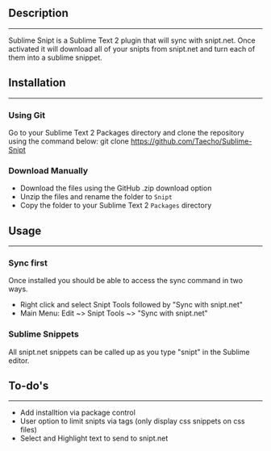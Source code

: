 ## Description
------------------
Sublime Snipt is a Sublime Text 2 plugin that will sync with snipt.net. Once activated it will download all of your snipts from snipt.net and turn each of them into a sublime snippet.

## Installation
------------------
### Using Git
Go to your Sublime Text 2 Packages directory and clone the repository using the command below:
    git clone https://github.com/Taecho/Sublime-Snipt

### Download Manually

* Download the files using the GitHub .zip download option
* Unzip the files and rename the folder to `Snipt`
* Copy the folder to your Sublime Text 2 `Packages` directory

## Usage
------------------
### Sync first
Once installed you should be able to access the sync command in two ways.

+ Right click and select Snipt Tools followed by "Sync with snipt.net"
+ Main Menu: Edit ~> Snipt Tools ~> "Sync with snipt.net"

### Sublime Snippets
All snipt.net snippets can be called up as you type "snipt" in the Sublime editor.

## To-do's
------------------
+ Add installtion via package control
+ User option to limit snipts via tags (only display css snippets on css files)
+ Select and Highlight text to send to snipt.net